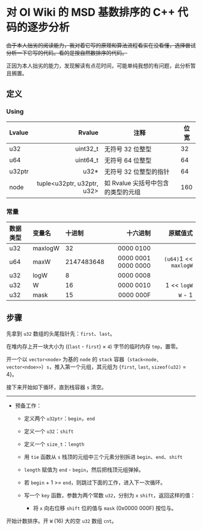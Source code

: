 # 对 OI Wiki 的 MSD 基数排序的 C++ 代码的逐步分析

~~由于本人拙劣的阅读能力，我对着它写的原理和算法流程看实在没看懂，选择尝试分析一下它写的代码。看的是按自然数排序的代码。~~

正因为本人拙劣的能力，发现解读有点花时间，可能单纯我想的有问题，此分析暂且搁置。

## 定义

### Using

|Lvalue|Rvalue|注释|位宽|
|:-----|-----:|---|---|
|u32|uint32_t|无符号 32 位整型|32|
|u64|uint64_t|无符号 64 位整型|64|
|u32ptr|u32*|无符号 32 位整型的指针|64|
|node|tuple<u32ptr, u32ptr, u32>|如 Rvalue 尖括号中包含的类型的元组|160|

### 常量

|数据类型|变量名|十进制|十六进制|原赋值式|
|:------|:-----|:----|------:|-------:|
|u32|maxlogW|32|0000 0100||
|u64|maxW|2147483648|0000 0001 0000 0000|`(u64)`1 << `maxlogW`|
|u32|logW|8|0000 0008||
|u32|W|16|0000 0010|1 << `logW`|
|u32|mask|15|0000 000F|`W` - 1|

## 步骤

先拿到 `u32` 数组的头尾指针先：`first`、`last`。

在堆内存上开一块大小为 ((`last` - `first`) × `4`) 字节的临时内存 `tmp`，置零。

开一个以 `vector<node>` 为基的 `node` 的 `stack` 容器（`stack<node, vector<ndoe>>`）`s`，推入第一个元组，其元组为 {`first`, `last`, `sizeof(u32)` = 4}。

接下来开始如下循环，直到栈容器 `s` 清空。

---

* 预备工作：

    * 定义两个 `u32ptr`：`begin`，`end`

    * 定义一个 `u32`：`shift`

    * 定义一个 `size_t`：`length`

    * 用 `tie` 函数从 `s` 栈顶的元组中三个元素分别拆进 `begin`、`end`、`shift`

    * `length` 赋值为 `end` - `begin`，然后把栈顶元组弹掉。

    * 若 `begin` + 1 >= `end`，则跳过下面的工作，进入下一次循环。

    * 写一个 `key` 函数，参数为两个常数 `u32`，分别为 `x` `shift`，返回这样的值：

        * 将 `x` 向右位移 `shift` 位的值与 `mask` (0x0000 000F) 按位与。

开始计数排序。开 `W` (16) 大的空 `u32` 数组 `cnt`。
